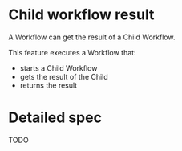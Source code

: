 # Child workflow result

A Workflow can get the result of a Child Workflow.

This feature executes a Workflow that:

- starts a Child Workflow 
- gets the result of the Child
- returns the result

# Detailed spec

TODO